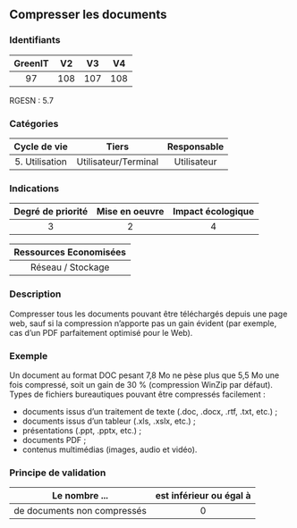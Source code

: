 ## Compresser les documents

### Identifiants

| GreenIT | V2  | V3  | V4  |
| :-----: | :-: | :-: | :-: |
|   97    | 108 | 107 | 108 |

RGESN : 5.7

### Catégories

|  Cycle de vie  |        Tiers         | Responsable |
| :------------: | :------------------: | :---------: |
| 5. Utilisation | Utilisateur/Terminal | Utilisateur |

### Indications

| Degré de priorité | Mise en oeuvre | Impact écologique |
| :---------------: | :------------: | :---------------: |
|         3         |       2        |         4         |

| Ressources Economisées |
| :--------------------: |
|   Réseau / Stockage    |

### Description

Compresser tous les documents pouvant être téléchargés depuis une page web, sauf si la compression n’apporte pas un gain évident (par exemple, cas d’un PDF parfaitement optimisé pour le Web).

### Exemple

Un document au format DOC pesant 7,8 Mo ne pèse plus que 5,5 Mo une fois compressé, soit un gain de 30 % (compression WinZip par défaut).
Types de fichiers bureautiques pouvant être compressés facilement :

- documents issus d’un traitement de texte (.doc, .docx, .rtf, .txt, etc.) ;
- documents issus d’un tableur (.xls, .xslx, etc.) ;
- présentations (.ppt, .pptx, etc.) ;
- documents PDF ;
- contenus multimédias (images, audio et vidéo).

### Principe de validation

| Le nombre ...               | est inférieur ou égal à |
| --------------------------- | :---------------------: |
| de documents non compressés |            0            |
